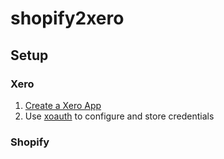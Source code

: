 # shopify2xero

## Setup

### Xero

1. [Create a Xero App](https://github.com/XeroAPI/xero-python-oauth2-starter#create-a-xero-app)
2. Use [xoauth](https://github.com/XeroAPI/xoauth) to configure and store credentials

### Shopify